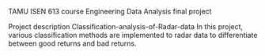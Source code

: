 TAMU ISEN 613 course Engineering Data Analysis final project

Project description 
Classification-analysis-of-Radar-data
In this project, various classification methods are implemented to radar data to differentiate between good returns and bad returns.
